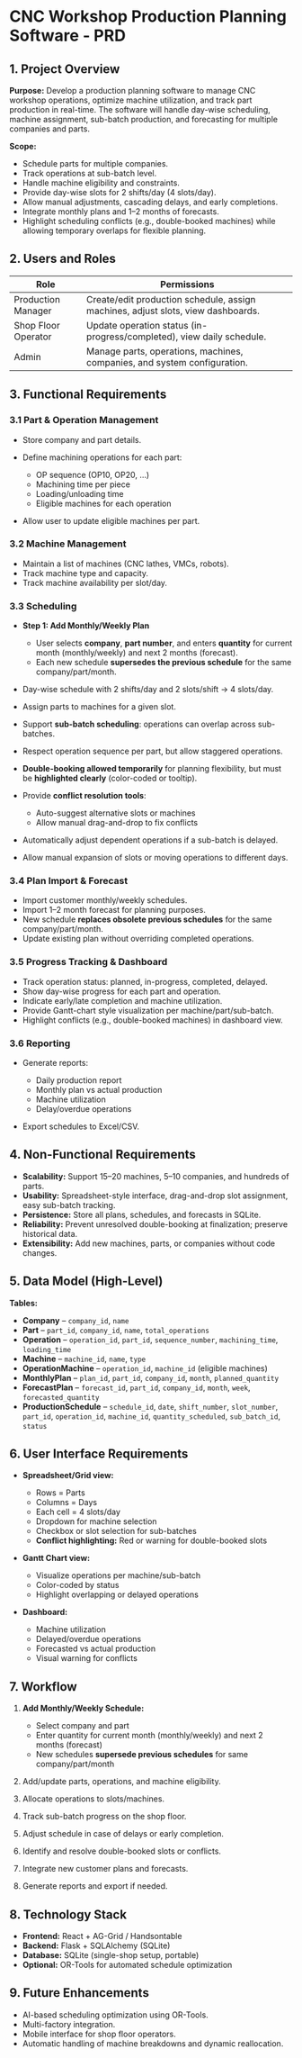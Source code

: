 # CNC Workshop Production Planning Software - PRD

## 1. Project Overview

**Purpose:**
Develop a production planning software to manage CNC workshop operations, optimize machine utilization, and track part production in real-time. The software will handle day-wise scheduling, machine assignment, sub-batch production, and forecasting for multiple companies and parts.

**Scope:**

* Schedule parts for multiple companies.
* Track operations at sub-batch level.
* Handle machine eligibility and constraints.
* Provide day-wise slots for 2 shifts/day (4 slots/day).
* Allow manual adjustments, cascading delays, and early completions.
* Integrate monthly plans and 1–2 months of forecasts.
* Highlight scheduling conflicts (e.g., double-booked machines) while allowing temporary overlaps for flexible planning.

## 2. Users and Roles

| Role                | Permissions                                                                      |
| ------------------- | -------------------------------------------------------------------------------- |
| Production Manager  | Create/edit production schedule, assign machines, adjust slots, view dashboards. |
| Shop Floor Operator | Update operation status (in-progress/completed), view daily schedule.            |
| Admin               | Manage parts, operations, machines, companies, and system configuration.         |

## 3. Functional Requirements

### 3.1 Part & Operation Management

* Store company and part details.
* Define machining operations for each part:

  * OP sequence (OP10, OP20, …)
  * Machining time per piece
  * Loading/unloading time
  * Eligible machines for each operation
* Allow user to update eligible machines per part.

### 3.2 Machine Management

* Maintain a list of machines (CNC lathes, VMCs, robots).
* Track machine type and capacity.
* Track machine availability per slot/day.

### 3.3 Scheduling

* **Step 1: Add Monthly/Weekly Plan**

  * User selects **company**, **part number**, and enters **quantity** for current month (monthly/weekly) and next 2 months (forecast).
  * Each new schedule **supersedes the previous schedule** for the same company/part/month.

* Day-wise schedule with 2 shifts/day and 2 slots/shift → 4 slots/day.

* Assign parts to machines for a given slot.

* Support **sub-batch scheduling**: operations can overlap across sub-batches.

* Respect operation sequence per part, but allow staggered operations.

* **Double-booking allowed temporarily** for planning flexibility, but must be **highlighted clearly** (color-coded or tooltip).

* Provide **conflict resolution tools**:

  * Auto-suggest alternative slots or machines
  * Allow manual drag-and-drop to fix conflicts

* Automatically adjust dependent operations if a sub-batch is delayed.

* Allow manual expansion of slots or moving operations to different days.

### 3.4 Plan Import & Forecast

* Import customer monthly/weekly schedules.
* Import 1–2 month forecast for planning purposes.
* New schedule **replaces obsolete previous schedules** for the same company/part/month.
* Update existing plan without overriding completed operations.

### 3.5 Progress Tracking & Dashboard

* Track operation status: planned, in-progress, completed, delayed.
* Show day-wise progress for each part and operation.
* Indicate early/late completion and machine utilization.
* Provide Gantt-chart style visualization per machine/part/sub-batch.
* Highlight conflicts (e.g., double-booked machines) in dashboard view.

### 3.6 Reporting

* Generate reports:

  * Daily production report
  * Monthly plan vs actual production
  * Machine utilization
  * Delay/overdue operations
* Export schedules to Excel/CSV.

## 4. Non-Functional Requirements

* **Scalability:** Support 15–20 machines, 5–10 companies, and hundreds of parts.
* **Usability:** Spreadsheet-style interface, drag-and-drop slot assignment, easy sub-batch tracking.
* **Persistence:** Store all plans, schedules, and forecasts in SQLite.
* **Reliability:** Prevent unresolved double-booking at finalization; preserve historical data.
* **Extensibility:** Add new machines, parts, or companies without code changes.

## 5. Data Model (High-Level)

**Tables:**

* **Company** – `company_id`, `name`
* **Part** – `part_id`, `company_id`, `name`, `total_operations`
* **Operation** – `operation_id`, `part_id`, `sequence_number`, `machining_time`, `loading_time`
* **Machine** – `machine_id`, `name`, `type`
* **OperationMachine** – `operation_id`, `machine_id` (eligible machines)
* **MonthlyPlan** – `plan_id`, `part_id`, `company_id`, `month`, `planned_quantity`
* **ForecastPlan** – `forecast_id`, `part_id`, `company_id`, `month`, `week`, `forecasted_quantity`
* **ProductionSchedule** – `schedule_id`, `date`, `shift_number`, `slot_number`, `part_id`, `operation_id`, `machine_id`, `quantity_scheduled`, `sub_batch_id`, `status`

## 6. User Interface Requirements

* **Spreadsheet/Grid view:**

  * Rows = Parts
  * Columns = Days
  * Each cell = 4 slots/day
  * Dropdown for machine selection
  * Checkbox or slot selection for sub-batches
  * **Conflict highlighting:** Red or warning for double-booked slots

* **Gantt Chart view:**

  * Visualize operations per machine/sub-batch
  * Color-coded by status
  * Highlight overlapping or delayed operations

* **Dashboard:**

  * Machine utilization
  * Delayed/overdue operations
  * Forecasted vs actual production
  * Visual warning for conflicts

## 7. Workflow

1. **Add Monthly/Weekly Schedule:**

   * Select company and part
   * Enter quantity for current month (monthly/weekly) and next 2 months (forecast)
   * New schedules **supersede previous schedules** for same company/part/month

2. Add/update parts, operations, and machine eligibility.

3. Allocate operations to slots/machines.

4. Track sub-batch progress on the shop floor.

5. Adjust schedule in case of delays or early completion.

6. Identify and resolve double-booked slots or conflicts.

7. Integrate new customer plans and forecasts.

8. Generate reports and export if needed.

## 8. Technology Stack

* **Frontend:** React + AG-Grid / Handsontable
* **Backend:** Flask + SQLAlchemy (SQLite)
* **Database:** SQLite (single-shop setup, portable)
* **Optional:** OR-Tools for automated schedule optimization

## 9. Future Enhancements

* AI-based scheduling optimization using OR-Tools.
* Multi-factory integration.
* Mobile interface for shop floor operators.
* Automatic handling of machine breakdowns and dynamic reallocation.
